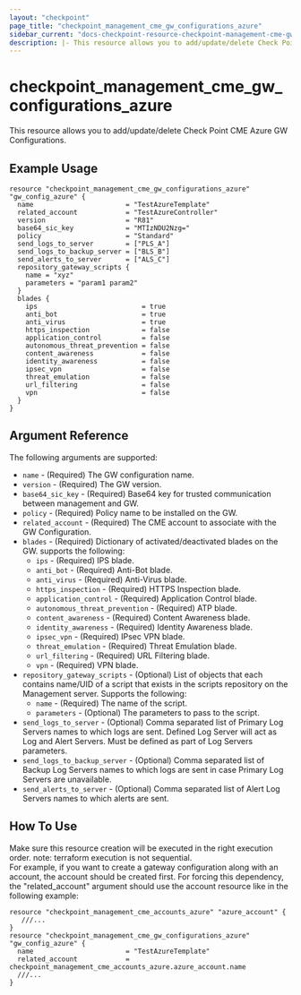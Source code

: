 ```yaml
---
layout: "checkpoint"
page_title: "checkpoint_management_cme_gw_configurations_azure"
sidebar_current: "docs-checkpoint-resource-checkpoint-management-cme-gw-configurations-azure"
description: |- This resource allows you to add/update/delete Check Point CME Azure GW Configurations.
---
```


# checkpoint_management_cme_gw_configurations_azure

This resource allows you to add/update/delete Check Point CME Azure GW Configurations.

## Example Usage

```hcl
resource "checkpoint_management_cme_gw_configurations_azure" "gw_config_azure" {
  name                       = "TestAzureTemplate"
  related_account            = "TestAzureController"
  version                    = "R81"
  base64_sic_key             = "MTIzNDU2Nzg="
  policy                     = "Standard"
  send_logs_to_server        = ["PLS_A"]
  send_logs_to_backup_server = ["BLS_B"]
  send_alerts_to_server      = ["ALS_C"]
  repository_gateway_scripts {
    name = "xyz"
    parameters = "param1 param2"
  }
  blades {
    ips                          = true
    anti_bot                     = true
    anti_virus                   = true
    https_inspection             = false
    application_control          = false
    autonomous_threat_prevention = false
    content_awareness            = false
    identity_awareness           = false
    ipsec_vpn                    = false
    threat_emulation             = false
    url_filtering                = false
    vpn                          = false
  }
}
```

## Argument Reference

The following arguments are supported:

* `name` - (Required) The GW configuration name.
* `version` - (Required) The GW version.
* `base64_sic_key` - (Required) Base64 key for trusted communication between management and GW.
* `policy` - (Required) Policy name to be installed on the GW.
* `related_account` - (Required) The CME account to associate with the GW Configuration.
* `blades` - (Required) Dictionary of activated/deactivated blades on the GW. supports the following:
  * `ips` - (Required) IPS blade.
  * `anti_bot` - (Required) Anti-Bot blade.
  * `anti_virus` - (Required) Anti-Virus blade.
  * `https_inspection` - (Required) HTTPS Inspection blade.
  * `application_control` - (Required) Application Control blade.
  * `autonomous_threat_prevention` - (Required) ATP blade.
  * `content_awareness` - (Required) Content Awareness blade.
  * `identity_awareness` - (Required) Identity Awareness blade.
  * `ipsec_vpn` - (Required) IPsec VPN blade.
  * `threat_emulation` - (Required) Threat Emulation blade.
  * `url_filtering` - (Required) URL Filtering blade.
  * `vpn` - (Required) VPN blade.
* `repository_gateway_scripts` - (Optional) List of objects that each contains name/UID of a script that exists in the scripts repository on the Management server. Supports the following:
    * `name` - (Required) The name of the script.
    * `parameters` - (Optional) The parameters to pass to the script.
* `send_logs_to_server` - (Optional) Comma separated list of Primary Log Servers names to which logs are sent. Defined Log Server will act as Log and Alert Servers. Must be defined as part of Log Servers parameters.
* `send_logs_to_backup_server` - (Optional) Comma separated list of Backup Log Servers names to which logs are sent in case Primary Log Servers are unavailable.
* `send_alerts_to_server` - (Optional) Comma separated list of Alert Log Servers names to which alerts are sent.

## How To Use

Make sure this resource creation will be executed in the right execution order. note: terraform execution is not sequential.  
For example, if you want to create a gateway configuration along with an account, the account should be created first.
For forcing this dependency, the "related_account" argument should use the account resource like in the following example:

```hcl
resource "checkpoint_management_cme_accounts_azure" "azure_account" {
   ///...
}
resource "checkpoint_management_cme_gw_configurations_azure" "gw_config_azure" {
  name                       = "TestAzureTemplate"
  related_account            = checkpoint_management_cme_accounts_azure.azure_account.name
  ///...
}
```
